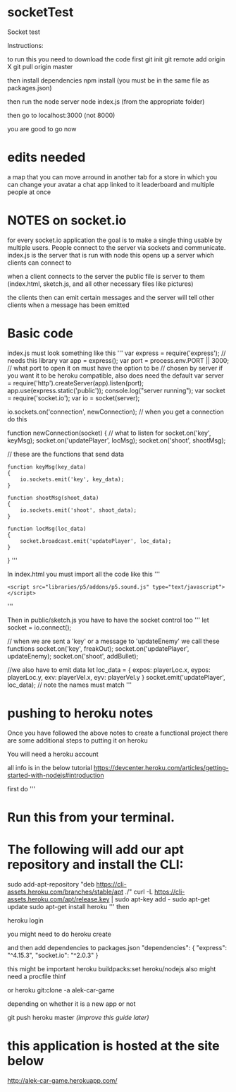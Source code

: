 # socketTest
Socket test


Instructions:

to run this you need to download the code first
git init
git remote add origin X
git pull origin master

then install dependencies
npm install
(you must be in the same file as packages.json)

then run the node server
node index.js
(from the appropriate folder)

then go to localhost:3000
(not 8000)

you are good to go now



# edits needed

a map that you can move arround in
another tab for a store in which you can change your avatar
a chat app linked to it
leaderboard and multiple people at once


# NOTES on socket.io
for every socket.io application the goal is to make a single thing usable by multiple
users. People connect to the server via sockets and communicate.
index.js is the server that is run with node
this opens up a server which clients can connect to

when a client connects to the server the public file  is server to them (index.html, sketch.js,
and all other necessary files like pictures)

the clients then can emit certain messages and the server will tell other clients when a message has been emitted


# Basic code


index.js must look something like this
'''
var express = require('express'); // needs this library
var app = express();
var port = process.env.PORT || 3000;  // what port to open it on must have the option to be
// chosen by server if you want it to be heroku compatible, also does need the default
var server = require('http').createServer(app).listen(port);
app.use(express.static('public'));
console.log("server running");
var socket = require('socket.io');
var io = socket(server);

io.sockets.on('connection', newConnection);  // when you get a connection do this

function newConnection(socket) {
  // what to listen for
	socket.on('key', keyMsg);
	socket.on('updatePlayer', locMsg);
	socket.on('shoot', shootMsg);

  // these are the functions that send data

	function keyMsg(key_data)
	{
		io.sockets.emit('key', key_data);
	}

	function shootMsg(shoot_data)
	{
		io.sockets.emit('shoot', shoot_data);
	}

	function locMsg(loc_data)
	{
		socket.broadcast.emit('updatePlayer', loc_data);
	}
}
'''

In index.html you must import all the code like this
'''
<!DOCTYPE html>
<html>
<head>
  <!-- resize -->
  <meta name="viewport" content="width=device-width, initial-scale=1.0, maximum-scale=1.0, user-scalable=0">

  <!-- p5 libraries-->
  <script src="libraries/p5/p5.js" type="text/javascript"></script>
  <script src="libraries/p5/addons/p5.dom.js" type="text/javascript"></script>
	<script src="libraries/p5/addons/p5.sound.js" type="text/javascript"></script>
  <!--jquery-->
  <script src="https://ajax.googleapis.com/ajax/libs/jquery/3.2.1/jquery.min.js"></script>
  <!-- main program -->
  <script src="sketch.js" type="text/javascript"></script>
  <!-- node libraries -->
  <script src="/socket.io/socket.io.js"></script>
  <!-- style -->
  <link rel="stylesheet" type="text/css" href="index.css">
  <!-- classes -->
  <script src="Bullet.js" type="text/javascript"></script>
</head>
</html>
'''

Then in public/sketch.js you have to have the socket control too
'''
let socket = io.connect();

// when we are sent a 'key' or a message to 'updateEnemy' we call these functions
socket.on('key', freakOut);
socket.on('updatePlayer', updateEnemy);
socket.on('shoot', addBullet);

//we also have to emit data
let loc_data = {
  expos: playerLoc.x,
  eypos: playerLoc.y,
  exv: playerVel.x,
  eyv: playerVel.y
}
socket.emit('updatePlayer', loc_data);
// note the names must match
'''

# pushing to heroku notes
Once you have followed the above notes to create a functional project there are some additional steps
to putting it on heroku

You will need a heroku account

all info is in the below tutorial
https://devcenter.heroku.com/articles/getting-started-with-nodejs#introduction


first do
'''
# Run this from your terminal.
# The following will add our apt repository and install the CLI:
sudo add-apt-repository "deb https://cli-assets.heroku.com/branches/stable/apt ./"
curl -L https://cli-assets.heroku.com/apt/release.key | sudo apt-key add -
sudo apt-get update
sudo apt-get install heroku
'''
then

heroku login

you might need to do
heroku create

and then add dependencies to packages.json
"dependencies": { "express": "^4.15.3", "socket.io": "^2.0.3" }

this might be important
heroku buildpacks:set heroku/nodejs
also might need a procfile thinf

or
heroku git:clone -a alek-car-game

depending on whether it is a new app or not

git push heroku master
_(improve this guide later)_

# this application is hosted at the site below
http://alek-car-game.herokuapp.com/
